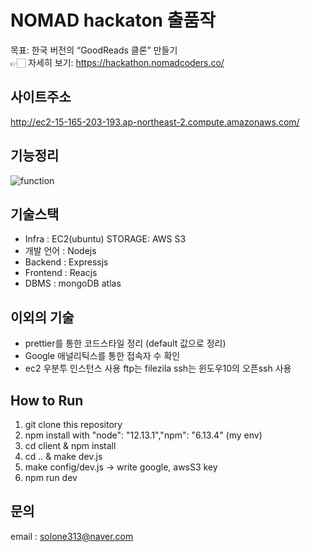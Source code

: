 # NOMAD hackaton 출품작
목표: 한국 버전의 “GoodReads 클론” 만들기  
👉🏻 자세히 보기: https://hackathon.nomadcoders.co/ 

## 사이트주소  
http://ec2-15-165-203-193.ap-northeast-2.compute.amazonaws.com/

## 기능정리
![function](./doc/function.png)

## 기술스택
* Infra : EC2(ubuntu) STORAGE: AWS S3
* 개발 언어 : Nodejs
* Backend : Expressjs
* Frontend : Reacjs
* DBMS : mongoDB atlas


## 이외의 기술
* prettier를 통한 코드스타일 정리 (default 값으로 정리)
* Google 애널리틱스를 통한 접속자 수 확인
* ec2 우분투 인스턴스 사용 ftp는 filezila ssh는 윈도우10의 오픈ssh 사용


## How to Run
1) git clone this repository
2) npm install with "node": "12.13.1","npm": "6.13.4" (my env)
3) cd client & npm install
4) cd .. & make dev.js
5) make config/dev.js -> write google, awsS3 key
6) npm run dev

## 문의
email : solone313@naver.com
